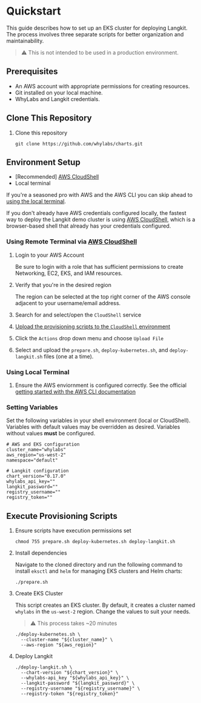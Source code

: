 # Quickstart

This guide describes how to set up an EKS cluster for deploying Langkit. The
process involves three separate scripts for better organization and
maintainability.

> :warning: This is not intended to be used in a production environment.

## Prerequisites

- An AWS account with appropriate permissions for creating resources.
- Git installed on your local machine.
- WhyLabs and Langkit credentials.

## Clone This Repository

1. Clone this repository

    ```shell
    git clone https://github.com/whylabs/charts.git
    ```

## Environment Setup

- [Recommended] [AWS CloudShell](https://aws.amazon.com/cloudshell/)
- Local terminal

If you're a seasoned pro with AWS and the AWS CLI you can skip ahead to
[using the local terminal](#using-local-terminal).

If you don't already have AWS credentials configured locally, the fastest way to
deploy the Langkit demo cluster is using
[AWS CloudShell](https://aws.amazon.com/cloudshell/), which is a browser-based
shell that already has your credentials configured.

### Using Remote Terminal via [AWS CloudShell](https://aws.amazon.com/cloudshell/)

1. Login to your AWS Account

    Be sure to login with a role that has sufficient permissions to create
    Networking, EC2, EKS, and IAM resources.

1. Verify that you're in the desired region 

    The region can be selected at the top right corner of the AWS console
    adjacent to your username/email address.

1. Search for and select/open the `CloudShell` service

1. [Upload the provisioning scripts to the `CloudShell` environment](https://docs.aws.amazon.com/cloudshell/latest/userguide/getting-started.html#folder-upload)

  1. Click the `Actions` drop down menu and choose `Upload File`
  1. Select and upload the `prepare.sh`, `deploy-kubernetes.sh`, and
  `deploy-langkit.sh` files (one at a time).

### Using Local Terminal

1. Ensure the AWS enviornment is configured correctly. See the official
[getting started with the AWS CLI documentation](https://docs.aws.amazon.com/cli/latest/userguide/cli-chap-getting-started.html)

### Setting Variables

Set the following variables in your shell environment (local or CloudShell).
Variables with default values may be overridden as desired. Variables without
values **must** be configured.

```shell
# AWS and EKS configuration
cluster_name="whylabs"
aws_region="us-west-2"
namespace="default"

# Langkit configuration
chart_version="0.17.0"
whylabs_api_key=""
langkit_password=""
registry_username=""
registry_token=""
```

## Execute Provisioning Scripts

1. Ensure scripts have execution permissions set

    ```shell
    chmod 755 prepare.sh deploy-kubernetes.sh deploy-langkit.sh
    ```

1. Install dependencies

    Navigate to the cloned directory and run the following command to install
    `eksctl` and `helm` for managing EKS clusters and Helm charts:

    ```shell
    ./prepare.sh
    ```

1. Create EKS Cluster
    
    This script creates an EKS cluster. By default, it creates a cluster named
    `whylabs` in the `us-west-2` region. Change the values to suit your needs.

    > :warning: This process takes ~20 minutes

    ```shell
    ./deploy-kubernetes.sh \
      --cluster-name "${cluster_name}" \
      --aws-region "${aws_region}"
    ```

1. Deploy Langkit

    ```shell
    ./deploy-langkit.sh \
      --chart-version "${chart_version}" \
      --whylabs-api_key "${whylabs_api_key}" \
      --langkit-password "${langkit_password}" \
      --registry-username "${registry_username}" \
      --registry-token "${registry_token}"
    ```
